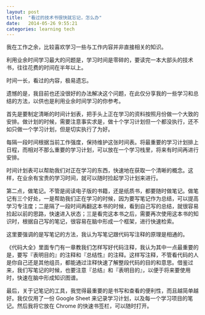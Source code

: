 ```yaml
---
layout: post
title:  "看过的技术书很快就忘记，怎么办"
date:   2014-05-26 9:55:21
categories: learning tech
---
```


我在工作之余，比较喜欢学习一些与工作内容并非直接相关的知识。

利用业余时间学习最大的问题是，学习时间是零碎的，要读完一本大部头的技术书，往往花费的时间在半年以上。

时间一长，看过的内容，极易遗忘。

遗憾的是，我目前也还没很好的办法解决这个问题，在此仅分享我的一些学习和总结的方法，以供也是利用业余时间学习的你参考。

首先是要制定清晰的时间计划表，把手头上正在学习的资料按照月份做一个大致的安排。做计划的时候，需要注意事实求是，做十个学习计划但一个都没执行，还不如只做一个学习计划，但是切实执行了为好。

每隔一段时间根据当前工作强度，保持维护这张时间表。将最重要的学习计划排上日程，而相对不那么重要的学习计划，可以放在一个学习栈里，将来有时间再进行安排。

时间计划表可以帮助我们对正在学习的东西，快速地在获取一个清晰的概念。这样，在业余有宝贵的学习时间，就可以随时捡起学习计划来进行。

第二点，做笔记。不管是阅读电子版的书籍，还是纸质书，都要随时做笔记。做笔记有三个好处，一是帮助我们正在学习的时候，因为要写笔记作为总结，可以提高学习专注度；二是隔了一段时间再翻这本书的时候，看到自己写的总结，就很容易捡起以前的思路，快速进入状态；三是看完这本书之后，需要再次使用这本书的知识时，根据自己写的笔记，很容易在脑中形成一个框架，进行快速检索。

这里要强调的是写笔记的方法，我认为写笔记跟代码写注释的原理是相通的。

《代码大全》里面专门有一章教我们怎样写好代码注释，我认为其中一点最重要的是，要写『表明目的』的注释和『总结性』的注释。这样写注释，不管看代码的人是你自己还是其他组员，都能通过注释快速了解整段代码的目的和意思。借鉴过来，我们写笔记的时候，也要注意『总结』和『表明目的』，以便于将来要使用时，快速在脑中形成知识图谱。

最后，关于记笔记的工具，我觉得最重要的是书写和查看的便利性，而且越简单越好。我仅仅用了一份 Google Sheet 来记录学习计划，以及每一个学习项目的笔记。然后我将它放在 Chrome 的快速书签栏，可以随时打开。
